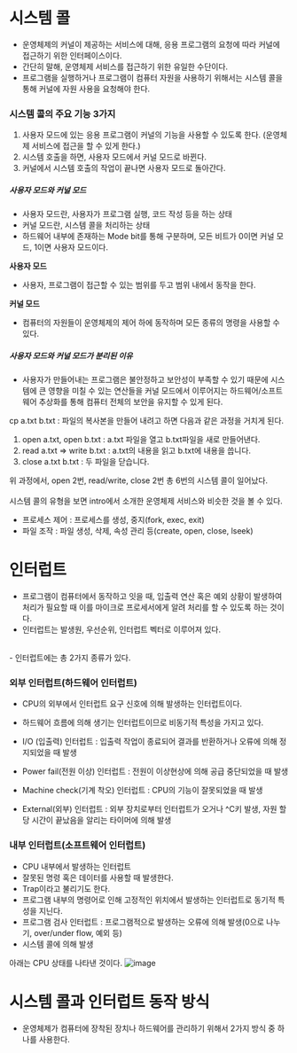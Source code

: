 <h1> 시스템 콜 </h1>

- 운영체제의 커널이 제공하는 서비스에 대해, 응용 프로그램의 요청에 따라 커널에 접근하기 위한 인터페이스이다.
- 간단히 말해, 운영체제 서비스를 접근하기 위한 유일한 수단이다.
- 프로그램을 실행하거나 프로그램이 컴퓨터 자원을 사용하기 위해서는 시스템 콜을 통해 커널에 자원 사용을 요청해야 한다.

<h3> 시스템 콜의 주요 기능 3가지 </h3>

1. 사용자 모드에 있는 응용 프로그램이 커널의 기능을 사용할 수 있도록 한다. (운영체제 서비스에 접근을 할 수 있게 한다.)
2. 시스템 호출을 하면, 사용자 모드에서 커널 모드로 바뀐다.
3. 커널에서 시스템 호출의 작업이 끝나면 사용자 모드로 돌아간다.

<h5> 사용자 모드와 커널 모드 </h5>

- 사용자 모드란, 사용자가 프로그램 실행, 코드 작성 등을 하는 상태
- 커널 모드란, 시스템 콜을 처리하는 상태
- 하드웨어 내부에 존재하는 Mode bit를 통해 구분하며, 모든 비트가 0이면 커널 모드, 1이면 사용자 모드이다.

<b> 사용자 모드 </b>

- 사용자, 프로그램이 접근할 수 있는 범위를 두고 범위 내에서 동작을 한다.

<b> 커널 모드 </b>

- 컴퓨터의 자원들이 운영체제의 제어 하에 동작하며 모든 종류의 명령을 사용할 수 있다.

<h5> 사용자 모드와 커널 모드가 분리된 이유 </h5>

- 사용자가 만들어내는 프로그램은 불안정하고 보안성이 부족할 수 있기 때문에 시스템에 큰 영향을 미칠 수 있는 연산들을 커널 모드에서 이루어지는 하드웨어/소프트웨어 추상화를 통해 컴퓨터 전체의 보안을 유지할 수 있게 된다.


cp a.txt b.txt : 파일의 복사본을 만들어 내려고 하면 다음과 같은 과정을 거치게 된다.
1. open a.txt, open b.txt : a.txt 파일을 열고 b.txt파일을 새로 만들어낸다.
2. read a.txt => write b.txt : a.txt의 내용을 읽고 b.txt에 내용을 씁니다.
3. close a.txt b.txt : 두 파일을 닫습니다.

위 과정에서, open 2번, read/write, close 2번 총 6번의 시스템 콜이 일어났다. </br>
</br>
시스템 콜의 유형을 보면 intro에서 소개한 운영체제 서비스와 비슷한 것을 볼 수 있다.

 - 프로세스 제어 : 프로세스를 생성, 중지(fork, exec, exit)
 - 파일 조작 : 파일 생성, 삭제, 속성 관리 등(create, open, close, lseek)

<h1> 인터럽트 </h1>

- 프로그램이 컴퓨터에서 동작하고 잇을 때, 입출력 연산 혹은 예외 상황이 발생하여 처리가 필요할 때 이를 마이크로 프로세서에게 알려 처리를 할 수 있도록 하는 것이다.
- 인터럽트는 발생원, 우선순위, 인터럽트 벡터로 이루어져 있다.
<br />
- 인터럽트에는 총 2가지 종류가 있다.

<h3> 외부 인터럽트(하드웨어 인터럽트) </h3>

- CPU의 외부에서 인터럽트 요구 신호에 의해 발생하는 인터럽트이다.
- 하드웨어 흐름에 의해 생기는 인터럽트이므로 비동기적 특성을 가지고 있다.

- I/O (입출력) 인터럽트 : 입출력 작업이 종료되어 결과를 반환하거나 오류에 의해 정지되었을 때 발생
- Power fail(전원 이상) 인터럽트 : 전원이 이상현상에 의해 공급 중단되었을 때 발생
- Machine check(기계 착오) 인터럽트 : CPU의 기능이 잘못되었을 때 발생
- External(외부) 인터럽트 : 외부 장치로부터 인터럽트가 오거나 ^C키 발생, 자원 할당 시간이 끝났음을 알리는 타이머에 의해 발생

<h3> 내부 인터럽트(소프트웨어 인터럽트) </h3>

- CPU 내부에서 발생하는 인터럽트
- 잘못된 명령 혹은 데이터를 사용할 때 발생한다.
- Trap이라고 불리기도 한다.
- 프로그램 내부의 명령어로 인해 고정적인 위치에서 발생하는 인터럽트로 동기적 특성을 지닌다.
- 프로그램 검사 인터럽트 : 프로그램적으로 발생하는 오류에 의해 발생(0으로 나누기, over/under flow, 예외 등)
- 시스템 콜에 의해 발생

아래는 CPU 상태를 나타낸 것이다.
![image](https://user-images.githubusercontent.com/62228401/227878720-d3a33436-5834-4041-913d-de5ad2d34d03.png)


<h1> 시스템 콜과 인터럽트 동작 방식 </h1>

- 운영체제가 컴퓨터에 장착된 장치나 하드웨어를 관리하기 위해서 2가지 방식 중 하나를 사용한다.

